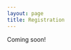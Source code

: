 ```yaml
---
layout: page
title: Registration
---
```


Coming soon!

[//]: # (Registration of all SERPL attendees is required, and can be completed by submitting the SERPL [registration form]&#40;https://forms.gle/RTbWGuTmwfYEiWKm6&#41;.)